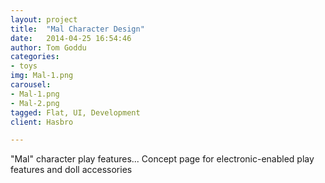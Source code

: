 ```yaml
---
layout: project
title:  "Mal Character Design"
date:   2014-04-25 16:54:46
author: Tom Goddu
categories:
- toys
img: Mal-1.png
carousel:
- Mal-1.png
- Mal-2.png
tagged: Flat, UI, Development
client: Hasbro

---
```

"Mal" character play features...
Concept page for electronic-enabled play features and doll accessories

